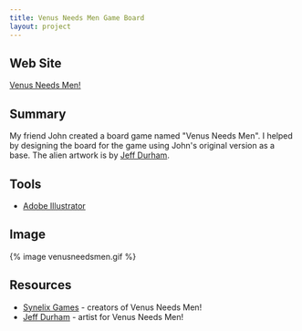 ```yaml
---
title: Venus Needs Men Game Board
layout: project
---
```


## Web Site

[Venus Needs Men!](http://www.venusneedsmen.com/)

## Summary

My friend John created a board game named "Venus Needs Men". I helped by designing the board for the game using John's original version as a base. The alien artwork is by [Jeff Durham](http://jeffdurham.net/).

## Tools

- [Adobe Illustrator](http://www.adobe.com/products/illustrator.html)

## Image

{% image venusneedsmen.gif %}

## Resources

- [Synelix Games](http://www.synelix.com/) - creators of Venus Needs Men!
- [Jeff Durham](http://www.jeffdurham.net/) - artist for Venus Needs Men!


